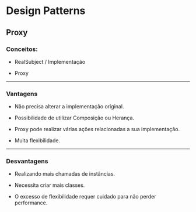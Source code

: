 
# Design Patterns

## Proxy

### Conceitos:

- RealSubject / Implementação

- Proxy


---

### Vantagens

- Não precisa alterar a implementação original.


- Possibilidade de utilizar Composição ou Herança.


- Proxy pode realizar várias ações relacionadas a sua implementação.


- Muita flexibilidade.

---


### Desvantagens

- Realizando mais chamadas de instâncias.


- Necessita criar mais classes.


- O excesso de flexibilidade requer cuidado para não perder performance.

